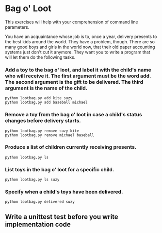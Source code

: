 # Bag o' Loot

This exercises will help with your comprehension of command line parameters.

You have an acquaintance whose job is to, once a year, delivery presents to the best kids around the world. They have a problem, though. There are so many good boys and girls in the world now, that their old paper accounting systems just don't cut it anymore. They want you to write a program that will let them do the following tasks.

### Add a toy to the bag o' loot, and label it with the child's name who will receive it. The first argument must be the word add. The second argument is the gift to be delivered. The third argument is the name of the child.
```
python lootbag.py add kite suzy
python lootbag.py add baseball michael
```

### Remove a toy from the bag o' loot in case a child's status changes before delivery starts.
```
python lootbag.py remove suzy kite
python lootbag.py remove michael baseball
```

### Produce a list of children currently receiving presents.
```
python lootbag.py ls
```

### List toys in the bag o' loot for a specific child.
```
python lootbag.py ls suzy
```


### Specify when a child's toys have been delivered.
```
python lootbag.py delivered suzy
```


## Write a unittest test before you write implementation code


